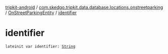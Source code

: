 [tripkit-android](../../index.md) / [com.skedgo.tripkit.data.database.locations.onstreetparking](../index.md) / [OnStreetParkingEntity](index.md) / [identifier](./identifier.md)

# identifier

`lateinit var identifier: `[`String`](https://kotlinlang.org/api/latest/jvm/stdlib/kotlin/-string/index.html)
